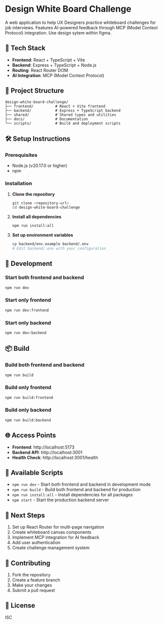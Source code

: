 # Design White Board Challenge

A web application to help UX Designers practice whiteboard challenges for job interviews. Features AI-powered feedback through MCP (Model Context Protocol) integration. Use design sytem within figma.

## 🚀 Tech Stack

- **Frontend**: React + TypeScript + Vite
- **Backend**: Express + TypeScript + Node.js
- **Routing**: React Router DOM
- **AI Integration**: MCP (Model Context Protocol)

## 📁 Project Structure

```
design-white-board-challenge/
├── frontend/          # React + Vite frontend
├── backend/           # Express + TypeScript backend
├── shared/            # Shared types and utilities
├── docs/              # Documentation
└── scripts/           # Build and deployment scripts
```

## 🛠️ Setup Instructions

### Prerequisites
- Node.js (v20.17.0 or higher)
- npm

### Installation

1. **Clone the repository**
   ```bash
   git clone <repository-url>
   cd design-white-board-challenge
   ```

2. **Install all dependencies**
   ```bash
   npm run install:all
   ```

3. **Set up environment variables**
   ```bash
   cp backend/env.example backend/.env
   # Edit backend/.env with your configuration
   ```

## 🚀 Development

### Start both frontend and backend
```bash
npm run dev
```

### Start only frontend
```bash
npm run dev:frontend
```

### Start only backend
```bash
npm run dev:backend
```

## 📦 Build

### Build both frontend and backend
```bash
npm run build
```

### Build only frontend
```bash
npm run build:frontend
```

### Build only backend
```bash
npm run build:backend
```

## 🌐 Access Points

- **Frontend**: http://localhost:5173
- **Backend API**: http://localhost:3001
- **Health Check**: http://localhost:3001/health

## 🔧 Available Scripts

- `npm run dev` - Start both frontend and backend in development mode
- `npm run build` - Build both frontend and backend for production
- `npm run install:all` - Install dependencies for all packages
- `npm start` - Start the production backend server

## 📝 Next Steps

1. Set up React Router for multi-page navigation
2. Create whiteboard canvas components
3. Implement MCP integration for AI feedback
4. Add user authentication
5. Create challenge management system

## 🤝 Contributing

1. Fork the repository
2. Create a feature branch
3. Make your changes
4. Submit a pull request

## 📄 License

ISC

